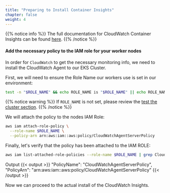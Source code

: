 ```yaml
---
title: "Preparing to Install Container Insights"
chapter: false
weight: 4
---
```


{{% notice info %}}
The full documentation for CloudWatch Container Insights can be found [here](https://docs.aws.amazon.com/AmazonCloudWatch/latest/monitoring/deploy-container-insights-EKS.html).
{{% /notice %}}

#### Add the necessary policy to the IAM role for your worker nodes

In order for `CloudWatch` to get the necessary monitoring info, we need to install the CloudWatch Agent to our EKS Cluster.

First, we will need to ensure the Role Name our workers use is set in our environment:

```bash
test -n "$ROLE_NAME" && echo ROLE_NAME is "$ROLE_NAME" || echo ROLE_NAME is not set
```

{{% notice warning %}}
If `ROLE_NAME` is not set, please review the [test the cluster section](/030_eksctl/test/).
{{% /notice %}}

We will attach the policy to the nodes IAM Role:

```bash
aws iam attach-role-policy \
  --role-name $ROLE_NAME \
  --policy-arn arn:aws:iam::aws:policy/CloudWatchAgentServerPolicy
```

Finally, let's verify that the policy has been attached to the IAM ROLE:

```bash
aws iam list-attached-role-policies --role-name $ROLE_NAME | grep CloudWatchAgentServerPolicy || echo 'Policy not found'
```

Output
{{< output >}}
"PolicyName": "CloudWatchAgentServerPolicy",
"PolicyArn": "arn:aws:iam::aws:policy/CloudWatchAgentServerPolicy"
{{< /output >}}

Now we can proceed to the actual install of the CloudWatch Insights.
